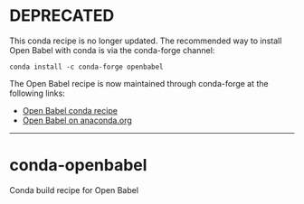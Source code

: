 # DEPRECATED

This conda recipe is no longer updated. The recommended way to install Open Babel with conda is via the conda-forge channel:

    conda install -c conda-forge openbabel

The Open Babel recipe is now maintained through conda-forge at the following links:

- [Open Babel conda recipe](https://github.com/conda-forge/openbabel-feedstock)
- [Open Babel on anaconda.org](https://anaconda.org/conda-forge/openbabel)

---

# conda-openbabel

Conda build recipe for Open Babel
